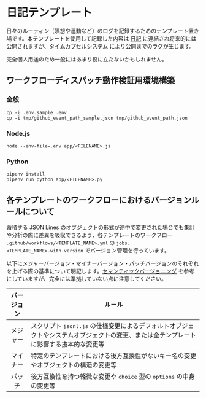 # 日記テンプレート
日々のルーティン（瞑想や運動など）のログを記録するためのテンプレート置き場です。本テンプレートを使用して記録した内容は [日記](https://github.com/noraworld/diary) に連結され将来的には公開されますが、[タイムカプセルシステム](https://github.com/noraworld/diary#%E3%82%BF%E3%82%A4%E3%83%A0%E3%82%AB%E3%83%97%E3%82%BB%E3%83%AB%E3%82%B7%E3%82%B9%E3%83%86%E3%83%A0) により公開までのラグが生じます。

完全個人用途のため一般にはあまり役に立たないかもしれません。

## ワークフローディスパッチ動作検証用環境構築
### 全般
```shell
cp -i .env.sample .env
cp -i tmp/github_event_path_sample.json tmp/github_event_path.json
```

### Node.js
```shell
node --env-file=.env app/<FILENAME>.js
```

### Python
```shell
pipenv install
pipenv run python app/<FILENAME>.py
```

## 各テンプレートのワークフローにおけるバージョンルールについて
蓄積する JSON Lines のオブジェクトの形式が途中で変更された場合でも集計や分析の際に差異を吸収できるよう、各テンプレートのワークフロー `.github/workflows/<TEMPLATE_NAME>.yml` の `jobs.<TEMPLATE_NAME>.with.version` でバージョン管理を行っています。

以下にメジャーバージョン・マイナーバージョン・パッチバージョンのそれぞれを上げる際の基準について明記します。[セマンティックバージョニング](https://semver.org/lang/ja/) を参考にしていますが、完全には準拠していない点に注意してください。

| バージョン | ルール |
| :---: | --- |
| メジャー | スクリプト `jsonl.js` の仕様変更によるデフォルトオブジェクトやシステムオブジェクトの変更、または全テンプレートに影響する抜本的な変更等 |
| マイナー | 特定のテンプレートにおける後方互換性がないキー名の変更やオブジェクトの構造の変更等 |
| パッチ | 後方互換性を持つ軽微な変更や `choice` 型の `options` の中身の変更等 |
